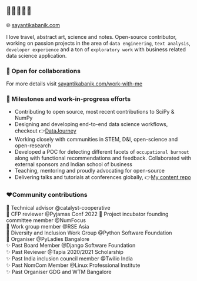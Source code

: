 ## 👋🏽👩🏽‍💻

🌐 [sayantikabanik.com](https://www.sayantikabanik.com)

I love travel, abstract art, science and notes. Open-source contributor, working on passion projects in the area of `data engineering`, `text analysis`, `developer experience` and a ton of `exploratory work` with business related data science application.

### 🤝 Open for collaborations

For more details visit [sayantikabanik.com/work-with-me](https://www.sayantikabanik.com/work-with-me)

### 📌 Milestones and work-in-progress efforts
- Contributing to open source, most recent contributions to SciPy & NumPy
- Designing and developing end-to-end data science workflows, checkout 👉[DataJourney](https://github.com/sayantikabanik/DataJourney)
- Working closely with communities in STEM, D&I, open-science and open-research
- Developed a POC for detecting different facets of `occupational burnout` along with functional recommendations and feedback.
  Collaborated with external sponsors and Indian school of business
- Teaching, mentoring and proudly advocating for open-source
- Delivering talks and tutorials at conferences globally, 👉[My content repo](https://github.com/sayantikabanik/presentations_conferences)

### ❤️Community contributions

🌟 Technical advisor @catalyst-cooperative\
🌟 CFP reviewer @Pyjamas Conf 2022
🌟 Project incubator founding committee member @NumFocus\
🌟 Work group member @RSE Asia\
🌟 Diversity and Inclusion Work Group @Python Software Foundation\
🌟 Organiser @PyLadies Bangalore\
✨ Past Board Member @Django Software Foundation\
✨ Past Reviewer @Tapia 2020/2021 Scholarship\
✨ Past India inclusion council member @Twilio India\
✨ Past NomCom Member @Linux Professional Institute\
✨ Past Organiser GDG and WTM Bangalore
